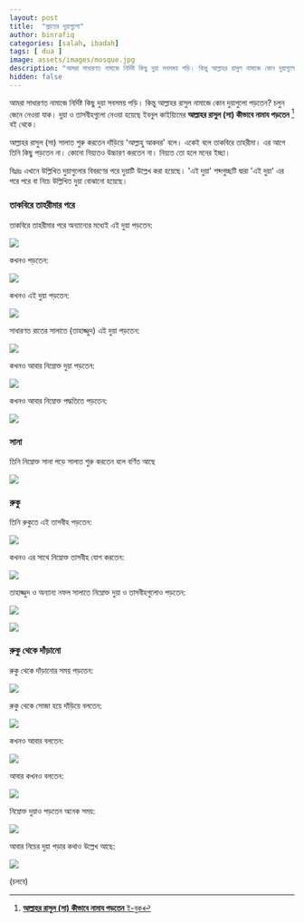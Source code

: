 ```yaml
---
layout: post
title:  "স্লাতের দুয়াগুলো"
author: binrafiq
categories: [salah, ibadah]
tags: [ dua ]
image: assets/images/mosque.jpg
description: "আমরা সাধারণত নামাজে নির্দিষ্ট কিছু দুয়া সবসময় পড়ি। কিন্তু আল্লাহর রাসুল নামাজে কোন দুয়াগুলো পড়তেন? সবসময় কি একই দুয়াই পড়তেন? জানব এ লেখায়।"
hidden: false
---
```


আমরা সাধারণত নামাজে নির্দিষ্ট কিছু দুয়া সবসময় পড়ি। কিন্তু আল্লাহর রাসুল নামাজে কোন দুয়াগুলো পড়তেন? চলুন জেনে নেওয়া যাক। দুয়া ও তাসবীহগুলো নেওয়া হয়েছে ইবনুল কাইয়্যিমের **আল্লাহর রাসুল (সা) কীভাবে নামায পড়তেন** [^1] বই থেকে।

আল্লাহর রাসুল (সা) সালাত শুরু করতেন দাঁড়িয়ে 'আল্লাহু আকবর' বলে। একেই বলে তাকবিরে তাহরীমা। এর আগে তিনি কিছু পড়তেন না। কোনো নিয়্যতও উচ্চারণ করতেন না। নিয়্যত তো হলে মনের ইচ্ছা। 

বিঃদ্রঃ এখানে উল্লিখিত দুয়াগুলোর বিবরণের পরে দুয়াটি উল্লেখ করা হয়েছে। 'এই দুয়া' শব্দগুচ্ছটি দ্বারা 'এই দুয়া' এর পরে পরে বা নিচে উল্লিখিত দুয়া বোঝানো হয়েছে।   

### তাকবিরে তাহরীমার পরে 

তাকবিরে তাহরীমার পরে অন্যান্যের মধ্যেই এই দুয়া পড়তেন: 

![](assets/images/after_takbir1.PNG)

কখনও পড়তেন:

![](assets/images/after_takbir2.PNG)

কখনও এই দুয়া পড়তেন:

![](assets/images/after_takbir3.PNG)

সাধারণত রাতের সালাতে (তাহাজ্জুদ) এই দুয়া পড়তেন:

![](assets/images/after_takbir_tahajjud.PNG)

কখনও আবার নিম্নোক্ত দুয়া পড়তেন:

![](assets/images/after_takbir4.PNG)

কখনও আবার নিম্নোক্ত পদ্ধতিতে পড়তেন:

![](assets/images/after_takbir5.PNG)


### সানা 

তিনি নিম্নোক্ত সানা পড়ে সালাত শুরু করতেন বলে বর্ণিত আছে 

![](assets/images/sana.PNG)


### রুকু 

তিনি রুকুতে এই তাসবীহ পড়তেন:

![](assets/images/ruku1.PNG)

কখনও এর সাথে নিম্নোক্ত তাসবীহ যোগ করতেন:

![](assets/images/ruku2.PNG)

তাহাজ্জুদ ও অন্যান্য নফল সালাতে নিম্নোক্ত দুয়া ও তাসবীহগুলোও পড়তেন:

![](assets/images/ruku_nafl_salah.PNG)

![](assets/images/ruku_nafl_salah2.PNG)

### রুকু থেকে দাঁড়ানো 

 রুকু থেকে দাঁড়ানোর সময় পড়তেন:
 
![](assets/images/stand_from_ruku.PNG)

রুকু থেকে সোজা হয়ে দাঁড়িয়ে বলতেন:

![](assets/images/stand_from_ruku2.PNG)

কখনও আবার বলতেন:

![](assets/images/stand_from_ruku3.PNG)

আবার কখনও বলতেন:

![](assets/images/stand_from_ruku4.PNG)

নিম্নোক্ত দুয়াও পড়তেন অনেক সময়:

![](assets/images/stand_from_ruku5.PNG)

আবার নিচের দুয়া পড়ার কথাও উল্লেখ আছে:

![](assets/images/stand_from_ruku6.PNG)



(চলবে) 
 
[^1]: [**আল্লাহর রাসুল (সা) কীভাবে নামায পড়তেন** ই-বুক](https://icsbook.info/read-book/576)